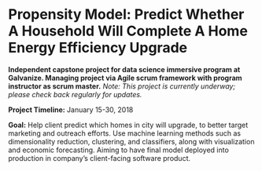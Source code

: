 # Propensity Model: Predict Whether A Household Will Complete A Home Energy Efficiency Upgrade 

**Independent capstone project for data science immersive program at Galvanize. Managing project via Agile scrum framework with program instructor as scrum master.** *Note: This project is currently underway; please check back regularly for updates.*

**Project Timeline:** January 15-30, 2018

**Goal:** Help client predict which homes in city will upgrade, to better target marketing and outreach efforts. 
Use machine learning methods such as dimensionality reduction, clustering, and classifiers, along with visualization and economic forecasting. Aiming to have final model deployed into production in company’s client-facing software product. 
